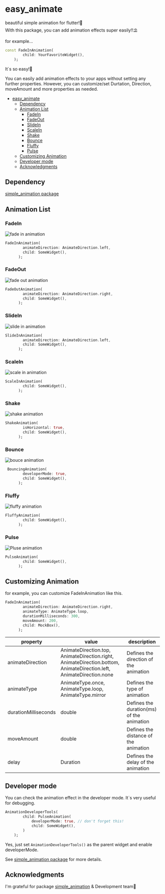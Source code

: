 # easy_animate

beautiful simple animation for flutter!🚀  
With this package, you can add animation effects super easily!!⛱

for example...

```dart
const FadeInAnimation(
        child: YourFavoriteWidget(),
    );
```

It`s so easy!🤩

You can easily add animation effects to your apps without setting any further properties.
However, you can customize/set Durtation, Direction, moveAmount and more properties as needed.

- [easy_animate](#easy_animate)
  - [Dependency](#dependency)
  - [Animation List](#animation-list)
    - [FadeIn](#fadein)
    - [FadeOut](#fadeout)
    - [SlideIn](#slidein)
    - [ScaleIn](#scalein)
    - [Shake](#shake)
    - [Bounce](#bounce)
    - [Fluffy](#fluffy)
    - [Pulse](#pulse)
  - [Customizing Animation](#customizing-animation)
  - [Developer mode](#developer-mode)
  - [Acknowledgments](#acknowledgments)

## Dependency

[simple_animation package](https://pub.dev/packages/simple_animations#customanimationbuilder)

## Animation List

### FadeIn

![fade in animation](https://user-images.githubusercontent.com/24934672/227219910-1491719d-b959-4b39-9671-3930b81bb275.gif)

```dart
FadeInAnimation(
        animateDirection: AnimateDirection.left,
        child: SomeWidget(),
      );
```

### FadeOut

![fade out animation](https://user-images.githubusercontent.com/24934672/227221539-d8bda94e-228e-491e-873d-2931a42513d9.gif)

```dart
FadeOutAnimation(
        animateDirection: AnimateDirection.right,
        child: SomeWidget(),
      );
```

### SlideIn

![slide in animation](https://user-images.githubusercontent.com/24934672/227219931-92c6b24b-25f6-4a6b-a1ed-70469e06f987.gif)

```dart
SlideInAnimation(
        animateDirection: AnimateDirection.left,
        child: SomeWidget(),
      );
```

### ScaleIn

![scale in animation](https://user-images.githubusercontent.com/24934672/227219926-0ff4f9f4-7004-46d9-b921-df299b877d98.gif)

```dart
ScaleInAnimation(
        child: SomeWidget(),
      );
```

### Shake

![shake animation](https://user-images.githubusercontent.com/24934672/227219929-df9bfce8-6bf1-4c9e-a07f-d0e0f93d601e.gif)

```dart
ShakeAnimation(
        isHorizontal: true,
        child: SomeWidget(),
      );
```

### Bounce

![bouce animation](https://user-images.githubusercontent.com/24934672/227218488-e03b8dd3-0258-4513-8fc5-688d08665a5a.gif)

```dart
 BouncingAnimation(
        developerMode: true,
        child: SomeWidget(),
      );
```

### Fluffy

![fluffy animation](https://user-images.githubusercontent.com/24934672/227219917-a56acf03-c6b6-4838-b027-71f9f42de5e9.gif)

```dart
FluffyAnimation(
        child: SomeWidget(),
      );
```

### Pulse

![Pluse animation](https://user-images.githubusercontent.com/24934672/227219922-f4026c8a-620a-4ab0-b10a-6de931f94086.gif)

```dart
PulseAnimation(
        child: SomeWidget(),
      );
```

## Customizing Animation

for example, you can customize FadeInAnimation like this.

```dart
FadeInAnimation(
        animateDirection: AnimateDirection.right,
        animateType: AnimateType.loop,
        durationMilliseconds: 300,
        moveAmount: 200,
        child: MockBox(),
      );
```

| property             | value                                                                                                               | description                               |
| -------------------- | ------------------------------------------------------------------------------------------------------------------- | ----------------------------------------- |
| animateDirection     | AnimateDirection.top, AnimateDirection.right, AnimateDirection.bottom, AnimateDirection.left, AnimateDirection.none | Defines the direction of the animation    |
| animateType          | AnimateType.once, AnimateType.loop, AnimateType.mirror                                                              | Defines the type of animation             |
| durationMilliseconds | double                                                                                                              | Defines the duration(ms) of the animation |
| moveAmount           | double                                                                                                              | Defines the distance of the animation     |
| delay                | Duration                                                                                                            | Defines the delay of the animation        |

## Developer mode

You can check the animation effect in the developer mode.
It`s very useful for debugging.

```dart
AnimationDeveloperTools(
        child: PulseAnimation(
            developerMode: true, // don't forget this!
            child: SomeWidget(),
        )
    );
```

Yes, just set `AnimationDeveloperTools()` as the parent widget and enable developerMode.

See [simple_animation package](https://pub.dev/packages/simple_animations) for more details.

## Acknowledgments

I'm grateful for package [simple_animation](https://pub.dev/packages/simple_animations) & Development team🙏
